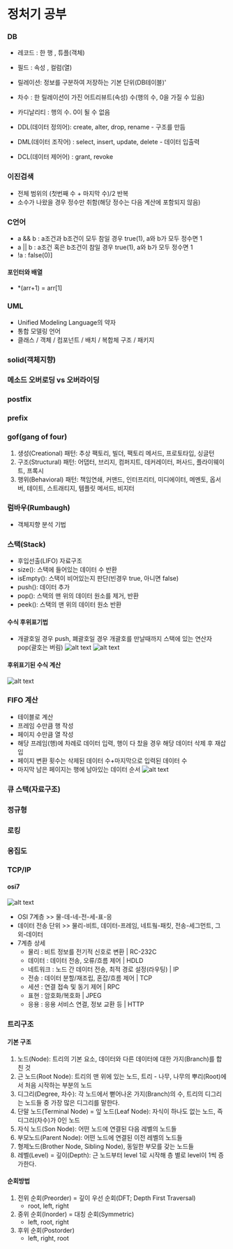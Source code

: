# 정처기 공부

### DB
- 레코드 : 한 행 , 튜플(객체)
- 필드 : 속성 , 컬럼(열)
- 릴레이션: 정보를 구분하여 저장하는 기본 단위(DB테이블)'
- 차수 : 한 릴레이션이 가진 어트리뷰트(속성) 수(행의 수, 0을 가질 수 있음)
- 카디날리티 : 행의 수. 0이 될 수 없음

- DDL(데이터 정의어): create, alter, drop, rename - 구조를 만듬
- DML(데이터 조작어) : select, insert, update, delete - 데이터 입출력
- DCL(데이터 제어어) : grant, revoke

### 이진검색
- 전체 범위의 (첫번째 수 + 마지막 수)/2 반복
- 소수가 나왔을 경우 정수만 취함(해당 정수는 다음 계산에 포함되지 않음)

### C언어
- a && b : a조건과 b조건이 모두 참일 경우 true(1), a와 b가 모두 정수면 1
- a || b : a조건 혹은 b조건이 참일 경우 true(1), a와 b가 모두 정수면 1
- !a : false(0)]
#### 포인터와 배열
- *(arr+1) = arr[1]

### UML
- Unified Modeling Language의 약자
- 통합 모델링 언어
- 클래스 / 객체 / 컴포넌트 / 배치 / 복합체 구조 / 패키지

### solid(객체지향)

### 메소드 오버로딩 vs 오버라이딩

### postfix

### prefix

### gof(gang of four)
1. 생성(Creational) 패턴: 추상 팩토리, 빌더, 팩토리 메서드, 프로토타입, 싱글턴
2. 구조(Structural) 패턴: 어댑터, 브리지, 컴퍼지트, 데커레이터, 퍼사드, 플라이웨이트, 프록시
3. 행위(Behavioral) 패턴: 책임연쇄, 커맨드, 인터프리터, 미디에이터, 메멘토, 옵서버, 테이트, 스트래티지, 템플릿 메서드, 비지터

### 럼바우(Rumbaugh) 
- 객체지향 분석 기법

### 스택(Stack)
- 후입선출(LIFO) 자료구조
- size(): 스택에 들어있는 데이터 수 반환
- isEmpty(): 스택이 비어있는지 판단(빈경우 true, 아니면 false)
- push(): 데이터 추가
- pop(): 스택의 맨 위의 데이터 원소를 제거, 반환
- peek(): 스택의 맨 위의 데이터 원소 반환
#### 수식 후위표기법
- 개괄호일 경우 push, 폐괄호일 경우 개괄호를 만날때까지 스택에 있는 연산자 pop(괄호는 버림)
![alt text](image-1.png)
![alt text](image-2.png)

#### 후위표기된 수식 계산
![alt text](image.png)

### FIFO 계산
- 테이블로 계산
- 프레임 수만큼 행 작성
- 페이지 수만큼 열 작성
- 해당 프레임(행)에 차례로 데이터 입력, 행이 다 찼을 경우 해당 데이터 삭제 후 재삽입
- 페이지 변환 횟수는 삭제된 데이터 수+마지막으로 입력된 데이터 수
- 마지막 남은 페이지는 행에 남아있는 데이터 순서
![alt text](image-3.png)

### 큐 스택(자료구조)

### 정규형

### 로킹

### 응집도

### TCP/IP
#### osi7
![alt text](image-4.png)
- OSI 7계층 >> 물-데-네-전-세-표-응
- 데이터 전송 단위 >> 물리-비트, 데이터-프레임, 네트웤-패킷, 
 전송-세그먼트, 그 외-데이터
- 7계층 상세
    - 물리 : 비트 정보를 전기적 신호로 변환 | RC-232C
    - 데이터 : 데이터 전송, 오류/흐름 제어 | HDLD
    - 네트워크 : 노드 간 데이터 전송, 최적 경로 설정(라우팅) | IP
    - 전송 : 데이터 분할/재조립, 혼잡/흐름 제어 | TCP
    - 세션 : 연결 접속 및 동기 제어 | RPC
    - 표현 : 암호화/복호화 | JPEG
    - 응용 : 응용 서비스 연결, 정보 교환 등 | HTTP

### 트리구조
#### 기본 구조
1. 노드(Node): 트리의 기본 요소, 데이터와 다른 데이터에 대한 가지(Branch)를 합친 것
2. 근 노드(Root Node): 트리의 맨 위에 있는 노드, 트리 - 나무, 나무의 뿌리(Root)에서 처음 시작하는 부분의 노드
3. 디그리(Degree, 차수): 각 노드에서 뻗어나온 가지(Branch)의 수, 트리의 디그리는 노드들 중 가장 많은 디그리를 말한다.
4. 단말 노드(Terminal Node) = 잎 노드(Leaf Node): 자식이 하나도 없는 노드, 즉 디그리(차수)가 0인 노드
5. 자식 노드(Son Node): 어떤 노드에 연결된 다음 레벨의 노드들
6. 부모노드(Parent Node): 어떤 노드에 연결된 이전 레벨의 노드들
7. 형제노드(Brother Node, Sibling Node), 동일한 부모를 갖는 노드들
8. 레벨(Level) = 깊이(Depth): 근 노드부터 level 1로 시작해 층 별로 level이 1씩 증가한다.

#### 순회방법
1. 전위 순회(Preorder) = 깊이 우선 순회(DFT; Depth First Traversal)
    - root, left, right
2.  중위 순회(Inorder) = 대칭 순회(Symmetric)
    - left, root, right
3. 후위 순회(Postorder)
    - left, right, root